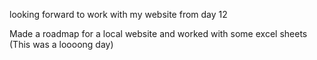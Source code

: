looking forward to work with my website from day 12


Made a roadmap for a local website and worked with some excel sheets (This was a loooong day)
